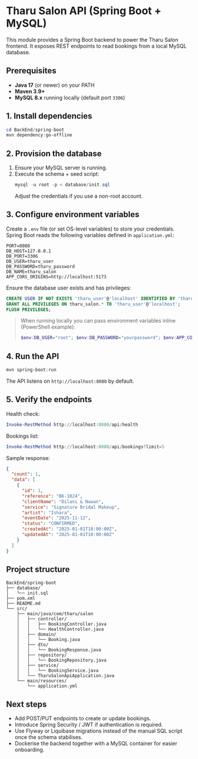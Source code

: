 # Tharu Salon API (Spring Boot + MySQL)

This module provides a Spring Boot backend to power the Tharu Salon frontend. It exposes REST endpoints to read bookings from a local MySQL database.

## Prerequisites

- **Java 17** (or newer) on your PATH
- **Maven 3.9+**
- **MySQL 8.x** running locally (default port `3306`)

## 1. Install dependencies

```powershell
cd BackEnd/spring-boot
mvn dependency:go-offline
```

## 2. Provision the database

1. Ensure your MySQL server is running.
2. Execute the schema + seed script:
   ```powershell
   mysql -u root -p < database/init.sql
   ```
   Adjust the credentials if you use a non-root account.

## 3. Configure environment variables

Create a `.env` file (or set OS-level variables) to store your credentials. Spring Boot reads the following variables defined in `application.yml`:

```
PORT=8080
DB_HOST=127.0.0.1
DB_PORT=3306
DB_USER=tharu_user
DB_PASSWORD=tharu_password
DB_NAME=tharu_salon
APP_CORS_ORIGINS=http://localhost:5173
```

Ensure the database user exists and has privileges:

```sql
CREATE USER IF NOT EXISTS 'tharu_user'@'localhost' IDENTIFIED BY 'tharu_password';
GRANT ALL PRIVILEGES ON tharu_salon.* TO 'tharu_user'@'localhost';
FLUSH PRIVILEGES;
```

> When running locally you can pass environment variables inline (PowerShell example):
>
> ```powershell
> $env:DB_USER="root"; $env:DB_PASSWORD="yourpassword"; $env:APP_CORS_ORIGINS="http://localhost:5173"; mvn spring-boot:run
> ```

## 4. Run the API

```powershell
mvn spring-boot:run
```

The API listens on `http://localhost:8080` by default.

## 5. Verify the endpoints

Health check:

```powershell
Invoke-RestMethod http://localhost:8080/api/health
```

Bookings list:

```powershell
Invoke-RestMethod http://localhost:8080/api/bookings?limit=5
```

Sample response:

```json
{
  "count": 1,
  "data": [
    {
      "id": 1,
      "reference": "BK-1024",
      "clientName": "Dilani & Nuwan",
      "service": "Signature Bridal Makeup",
      "artist": "Ishara",
      "eventDate": "2025-11-12",
      "status": "CONFIRMED",
      "createdAt": "2025-01-01T10:00:00Z",
      "updatedAt": "2025-01-01T10:00:00Z"
    }
  ]
}
```

## Project structure

```
BackEnd/spring-boot
├── database/
│   └── init.sql
├── pom.xml
├── README.md
└── src/
    ├── main/java/com/tharu/salon
    │   ├── controller/
    │   │   ├── BookingController.java
    │   │   └── HealthController.java
    │   ├── domain/
    │   │   └── Booking.java
    │   ├── dto/
    │   │   └── BookingResponse.java
    │   ├── repository/
    │   │   └── BookingRepository.java
    │   ├── service/
    │   │   └── BookingService.java
    │   └── TharuSalonApiApplication.java
    └── main/resources/
        └── application.yml
```

## Next steps

- Add POST/PUT endpoints to create or update bookings.
- Introduce Spring Security / JWT if authentication is required.
- Use Flyway or Liquibase migrations instead of the manual SQL script once the schema stabilises.
- Dockerise the backend together with a MySQL container for easier onboarding.
